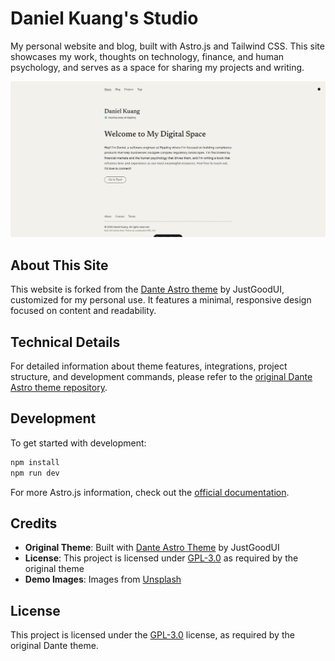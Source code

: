 # Daniel Kuang's Studio

My personal website and blog, built with Astro.js and Tailwind CSS. This site showcases my work, thoughts on technology, finance, and human psychology, and serves as a space for sharing my projects and writing.

![Daniel Kuang's Studio](public/dante-preview.jpg)

## About This Site

This website is forked from the [Dante Astro theme](https://github.com/JustGoodUI/dante-astro-theme) by JustGoodUI, customized for my personal use. It features a minimal, responsive design focused on content and readability.

## Technical Details

For detailed information about theme features, integrations, project structure, and development commands, please refer to the [original Dante Astro theme repository](https://github.com/JustGoodUI/dante-astro-theme).

## Development

To get started with development:

```bash
npm install
npm run dev
```

For more Astro.js information, check out the [official documentation](https://docs.astro.build).

## Credits

- **Original Theme**: Built with [Dante Astro Theme](https://github.com/JustGoodUI/dante-astro-theme) by JustGoodUI
- **License**: This project is licensed under [GPL-3.0](https://github.com/JustGoodUI/dante-astro-theme/blob/main/LICENSE) as required by the original theme
- **Demo Images**: Images from [Unsplash](https://unsplash.com/)

## License

This project is licensed under the [GPL-3.0](https://github.com/JustGoodUI/dante-astro-theme/blob/main/LICENSE) license, as required by the original Dante theme.
